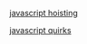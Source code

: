 [javascript hoisting](https://blog.bitsrc.io/hoisting-in-modern-javascript-let-const-and-var-b290405adfda)

[javascript quirks](https://www.telerik.com/blogs/seven-javascript-quirks-i-wish-id-known-about)
